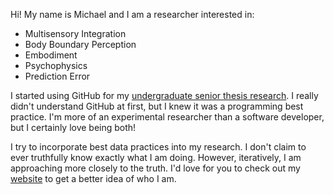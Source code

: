 Hi! My name is Michael and I am a researcher interested in:

- Multisensory Integration
- Body Boundary Perception
- Embodiment
- Psychophysics
- Prediction Error

I started using GitHub for my [undergraduate senior thesis research](https://github.com/mmccoy-01/RTI). I really didn't understand GitHub at first, but I knew it was a programming best practice. I'm more of an experimental researcher than a software developer, but I certainly love being both!

I try to incorporate best data practices into my research. I don't claim to ever truthfully know exactly what I am doing. However, iteratively, I am approaching more closely to the truth. I'd love for you to check out my [website](https://katalepsara.com/) to get a better idea of who I am.
